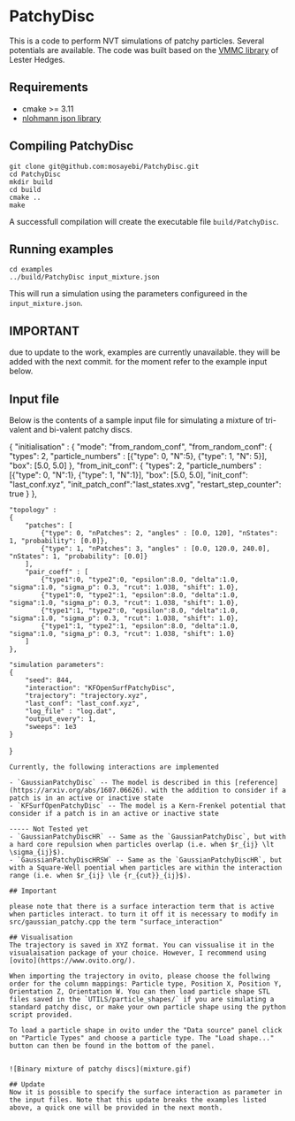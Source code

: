 # PatchyDisc
This is a code to perform NVT simulations of patchy particles. 
Several potentials are available.
The code was built based on the [VMMC library](https://github.com/lohedges/vmmc) of Lester Hedges.

## Requirements
- cmake >= 3.11
- [nlohmann json library](https://github.com/nlohmann/json) 

## Compiling PatchyDisc
```
git clone git@github.com:mosayebi/PatchyDisc.git
cd PatchyDisc
mkdir build
cd build
cmake ..
make
```
A successfull compilation will create the executable file `build/PatchyDisc`.

## Running examples

```
cd examples
../build/PatchyDisc input_mixture.json
```
This will run a simulation using the parameters configureed in the `input_mixture.json`.


## IMPORTANT

due to update to the work, examples are currently unavailable. they will be added with the next commit. for the moment refer to the example input below.

## Input file

Below is the contents of a sample input file for simulating a mixture of tri-valent and bi-valent patchy discs.

{
    "initialisation" :
    {
        "mode": "from_random_conf",
        "from_random_conf":
        {
            "types": 2,
            "particle_numbers" : [{"type": 0, "N":5}, {"type": 1, "N": 5}],
            "box": [5.0, 5.0]
        },
        "from_init_conf":
        {
            "types": 2,
            "particle_numbers" : [{"type": 0, "N":1}, {"type": 1, "N":1}],
            "box": [5.0, 5.0],
            "init_conf": "last_conf.xyz",
            "init_patch_conf":"last_states.xvg",
            "restart_step_counter": true
        }
    },


    "topology" :
    {
        "patches": [
            {"type": 0, "nPatches": 2, "angles" : [0.0, 120], "nStates": 1, "probability": [0.0]},
            {"type": 1, "nPatches": 3, "angles" : [0.0, 120.0, 240.0], "nStates": 1, "probability": [0.0]}
        ],
        "pair_coeff" : [
            {"type1":0, "type2":0, "epsilon":8.0, "delta":1.0, "sigma":1.0, "sigma_p": 0.3, "rcut": 1.038, "shift": 1.0},
            {"type1":0, "type2":1, "epsilon":8.0, "delta":1.0, "sigma":1.0, "sigma_p": 0.3, "rcut": 1.038, "shift": 1.0},
            {"type1":1, "type2":0, "epsilon":8.0, "delta":1.0, "sigma":1.0, "sigma_p": 0.3, "rcut": 1.038, "shift": 1.0},
            {"type1":1, "type2":1, "epsilon":8.0, "delta":1.0, "sigma":1.0, "sigma_p": 0.3, "rcut": 1.038, "shift": 1.0}
        ]
    },

    "simulation parameters":
    {
        "seed": 844,
        "interaction": "KFOpenSurfPatchyDisc",
        "trajectory": "trajectory.xyz",
        "last_conf": "last_conf.xyz",
        "log_file" : "log.dat",
        "output_every": 1,
        "sweeps": 1e3
    }
}

```
Currently, the following interactions are implemented

- `GaussianPatchyDisc` -- The model is described in this [reference](https://arxiv.org/abs/1607.06626). with the addition to consider if a patch is in an active or inactive state
- `KFSurfOpenPatchyDisc` -- The model is a Kern-Frenkel potential that consider if a patch is in an active or inactive state

----- Not Tested yet
- `GaussianPatchyDiscHR` -- Same as the `GaussianPatchyDisc`, but with a hard core repulsion when particles overlap (i.e. when $r_{ij} \lt \sigma_{ij}$).
- `GaussianPatchyDiscHRSW` -- Same as the `GaussianPatchyDiscHR`, but with a Square-Well poential when particles are within the interaction range (i.e. when $r_{ij} \le {r_{cut}}_{ij}$).

## Important

please note that there is a surface interaction term that is active when particles interact. to turn it off it is necessary to modify in src/gaussian_patchy.cpp the term "surface_interaction"

## Visualisation
The trajectory is saved in XYZ format. You can vissualise it in the visualaisation package of your choice. However, I recommend using [ovito](https://www.ovito.org/).

When importing the trajectory in ovito, please choose the follwing order for the column mappings: Particle type, Position X, Position Y, Orientation Z, Orientation W. You can then load particle shape STL files saved in the `UTILS/particle_shapes/` if you are simulating a standard patchy disc, or make your own particle shape using the python script provided.

To load a particle shape in ovito under the "Data source" panel click on "Particle Types" and choose a particle type. The "Load shape..."  button can then be found in the bottom of the panel.


![Binary mixture of patchy discs](mixture.gif)

## Update
Now it is possible to specify the surface interaction as parameter in the input files. Note that this update breaks the examples listed above, a quick one will be provided in the next month.
